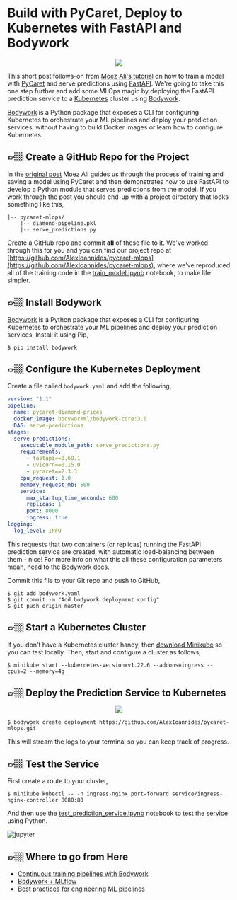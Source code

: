# Build with PyCaret, Deploy to Kubernetes with FastAPI and Bodywork

<div align="center">
<img src="https://bodywork-media.s3.eu-west-2.amazonaws.com/pycaret-mlops/pycaret_with_bodywork.png"/>
</div>

This short post follows-on from [Moez Ali's tutorial](https://towardsdatascience.com/build-with-pycaret-deploy-with-fastapi-333c710dc786) on how to train a model with [PyCaret](https://pycaret.org) and serve predictions using [FastAPI](https://fastapi.tiangolo.com). We're going to take this one step further and add some MLOps magic by deploying the FastAPI prediction service to a [Kubernetes](https://kubernetes.io) cluster using [Bodywork](https://github.com/bodywork-ml/bodywork-core).

[Bodywork](https://github.com/bodywork-ml/bodywork-core) is a Python package that exposes a CLI for configuring Kubernetes to orchestrate your ML pipelines and deploy your prediction services, without having to build Docker images or learn how to configure Kubernetes.

## 👉🏼 Create a GitHub Repo for the Project

In the [original post](https://towardsdatascience.com/build-with-pycaret-deploy-with-fastapi-333c710dc786) Moez Ali guides us through the process of training and saving a model using PyCaret and then demonstrates how to use FastAPI to develop a Python module that serves predictions from the model. If you work through the post you should end-up with a project directory that looks something like this,

```text
|-- pycaret-mlops/
    |-- diamond-pipeline.pkl
    |-- serve_predictions.py
```

Create a GitHub repo and commit **all** of these file to it. We've worked through this for you and you can find our project repo at [https://github.com/AlexIoannides/pycaret-mlops](https://github.com/AlexIoannides/pycaret-mlops), where we've reproduced all of the training code in the [train_model.ipynb](https://github.com/AlexIoannides/pycaret-mlops/blob/master/train_model.ipynb) notebook, to make life simpler.

## 👉🏼 Install Bodywork

[Bodywork](https://github.com/bodywork-ml/bodywork-core) is a Python package that exposes a CLI for configuring Kubernetes to orchestrate your ML pipelines and deploy your prediction services. Install it using Pip,

```text
$ pip install bodywork
```

## 👉🏼 Configure the Kubernetes Deployment

Create a file called `bodywork.yaml` and add the following,

```yaml
version: "1.1"
pipeline:
  name: pycaret-diamond-prices
  docker_image: bodyworkml/bodywork-core:3.0
  DAG: serve-predictions
stages:
  serve-predictions:
    executable_module_path: serve_predictions.py
    requirements:
      - fastapi==0.68.1
      - uvicorn==0.15.0
      - pycaret==2.3.3
    cpu_request: 1.0
    memory_request_mb: 500
    service:
      max_startup_time_seconds: 600
      replicas: 1
      port: 8000
      ingress: true
logging:
  log_level: INFO
```

This requests that two containers (or replicas) running the FastAPI prediction service are created, with automatic load-balancing between them - nice! For more info on what this all these configuration parameters mean, head to the [Bodywork docs](https://bodywork.readthedocs.io/en/latest/).

Commit this file to your Git repo and push to GitHub,

```text
$ git add bodywork.yaml
$ git commit -m "Add bodywork deployment config"
$ git push origin master
```

## 👉🏼 Start a Kubernetes Cluster

If you don't have a Kubernetes cluster handy, then [download Minikube](https://minikube.sigs.k8s.io/docs/start/) so you can test locally. Then, start and configure a cluster as follows,

```text
$ minikube start --kubernetes-version=v1.22.6 --addons=ingress --cpus=2 --memory=4g
```

## 👉🏼 Deploy the Prediction Service to Kubernetes

<div align="center">
<img src="https://bodywork-media.s3.eu-west-2.amazonaws.com/pycaret-mlops/deploy_pycaret_service.png"/>
</div>

```text
$ bodywork create deployment https://github.com/AlexIoannides/pycaret-mlops.git
```

This will stream the logs to your terminal so you can keep track of progress.

## 👉🏼 Test the Service

First create a route to your cluster,

```text
$ minikube kubectl -- -n ingress-nginx port-forward service/ingress-nginx-controller 8080:80
```

And then use the [test_prediction_service.ipynb](https://github.com/AlexIoannides/pycaret-mlops/blob/master/train_model.ipynb) notebook to test the service using Python.

![jupyter](https://bodywork-media.s3.eu-west-2.amazonaws.com/pycaret-mlops/test_service.png)

## 👉🏼 Where to go from Here

- [Continuous training pipelines with Bodywork](https://bodywork.readthedocs.io/en/latest/quickstart_ml_pipeline/)
- [Bodywork + MLflow](https://github.com/bodywork-ml/bodywork-pipeline-with-mlflow)
- [Best practices for engineering ML pipelines](https://github.com/bodywork-ml/ml-pipeline-engineering)
